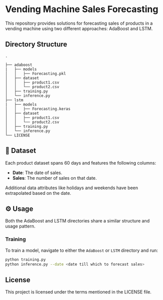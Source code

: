 # Vending Machine Sales Forecasting

This repository provides solutions for forecasting sales of products in a vending machine using two different approaches: AdaBoost and LSTM.

## Directory Structure

    .
    
    ├── adaboost
    |   ├── models
    │   │   ├── Forecasting.pkl
    │   ├── dataset
    │   │   ├── product1.csv
    │   │   └── product2.csv
    │   ├── training.py
    │   └── inference.py
    ├── lstm
    |   ├── models
    │   │   ├── Forecasting.keras
    │   ├── dataset
    │   │   ├── product1.csv
    │   │   └── product2.csv
    │   ├── training.py
    │   └── inference.py
    └── LICENSE


## 📄 Dataset

Each product dataset spans 60 days and features the following columns:
- **Date**: The date of sales.
- **Sales**: The number of sales on that date.

Additional data attributes like holidays and weekends have been extrapolated based on the date.

## ⚙️ Usage

Both the AdaBoost and LSTM directories share a similar structure and usage pattern.

### Training

To train a model, navigate to either the `AdaBoost` or `LSTM` directory and run:

```bash
python training.py 
python inference.py --date <date till which to forecast sales>
```
## License
This project is licensed under the terms mentioned in the LICENSE file.
